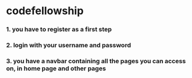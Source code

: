 # codefellowship


### 1. you have to register as a first step
### 2. login with your username and password
### 3. you have a navbar containing all the pages you can access on, in home page and other pages